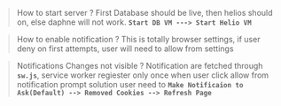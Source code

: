 > How to start server ?
First Database should be live, then helios should on, else daphne will not work.
**`Start DB VM ---> Start Helio VM`**

> How to enable notification ?
This is totally browser settings, if user deny on first attempts, user will need to allow from settings

> Notifications Changes not visible ?
Notification are fetched through **`sw.js`**, service worker regiester only once when user click allow from notification prompt
solution user need to 
**`Make Notificaion to Ask(Default) --> Removed Cookies --> Refresh Page`**